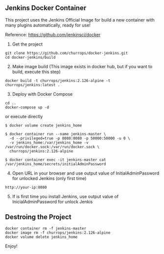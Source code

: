 ## Jenkins Docker Container

This project uses the Jenkins Official Image for build a new container with many plugins automatically, ready for use!

Reference: https://github.com/jenkinsci/docker


1. Get the project

```
git clone https://github.com/churrops/docker-jenkins.git
cd docker-jenkins/build
```

2. Make image build 
(This image exists in docker hub, but if you want to build, execute this step)

```
docker build -t churrops/jenkins:2.126-alpine -t churrops/jenkins:latest .
```

3. Deploy with Docker Compose

```
cd ..
docker-compose up -d
```

or execute directly

```
$ docker volume create jenkins_home

$ docker container run --name jenkins-master \
  -d --privileged=true -p 8080:8080 -p 50000:50000 -u 0 \
  -v jenkins_home:/var/jenkins_home -v /var/run/docker.sock:/var/run/docker.sock \
  churrops/jenkins:2.126-alpine

$ docker container exec -it jenkins-master cat /var/jenkins_home/secrets/initialAdminPassword
```

4. Open URL in your browser and use output value of InitialAdminPassword for unlocked Jenkins (only first time)

```
http://your-ip:8080
```

5. If is first time you install Jenkins, use output value of InicialAdminPassword for unlock Jenkis


## Destroing the Project

```
docker container rm -f jenkins-master
docker image rm -f churrops/jenkins:2.126-alpine
docker volume delete jenkins_home
```

Enjoy!
